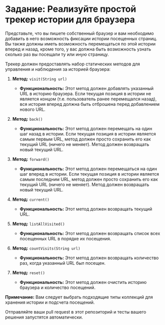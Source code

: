 # Задание: Реализуйте простой трекер истории для браузера

Представьте, что вы пишете собственный браузер и вам необходимо добавить в него возможность фиксации истории посещенных страниц. Вы также должны иметь возможность перемещаться по этой истории вперед и назад, кроме того, у вас должна быть возможность узнать сколько раз вы посещали ту или иную страницу.

Трекер должен предоставлять набор статических методов для управления и наблюдения за историей браузера:

1. **Метод:** `visit(String url)`
    - **Функциональность:** Этот метод должен добавлять указанный URL в историю браузера. Если текущая позиция в истории не является концом (т.е. пользователь ранее перемещался назад), вся история вперед должна быть отброшена перед добавлением нового URL.

2. **Метод:** `back()`
    - **Функциональность:** Этот метод должен перемещать на один шаг назад в истории. Если текущая позиция в истории является самым первым URL, метод должен просто сохранить его как текущий URL (ничего не меняет). Метод должен возвращать новый текущий URL.

3. **Метод:** `forward()`
    - **Функциональность:** Этот метод должен перемещаться на один шаг вперед в истории. Если текущая позиция в истории является самым последним URL, метод должен просто сохранить его как текущий URL (ничего не меняет). Метод должен возвращать новый текущий URL.

4. **Метод:** `current()`
    - **Функциональность:** Этот метод должен возвращать текущий URL.

5. **Метод:** `listAllVisited()`
    - **Функциональность:** Этот метод должен возвращать список всех посещенных URL в порядке их посещения.

6. **Метод:** `countVisits(String url)`
    - **Функциональность:** Этот метод должен возвращать количество раз, когда указанный URL был посещен.

7. **Метод:** `reset()`
    - **Функциональность:** Этот метод должен очистить историю браузера и количество посещений.

**Примечание:** Вам следует выбрать подходящие типы коллекций для хранения истории и подсчета посещений.

Отправляйте ваши pull request в этот репозиторий и тесты вашего решения запустятся автоматически.
